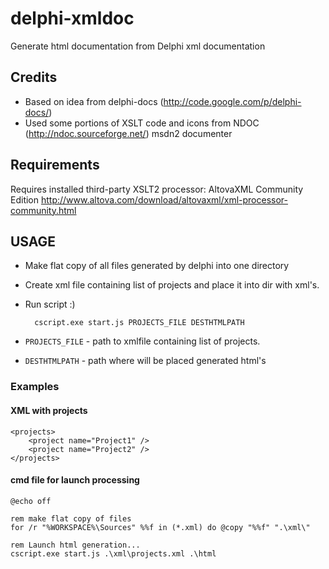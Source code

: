 delphi-xmldoc
=============

Generate html documentation from Delphi xml documentation

## Credits
* Based on idea from delphi-docs (http://code.google.com/p/delphi-docs/)
* Used some portions of XSLT code and icons from NDOC (http://ndoc.sourceforge.net/) msdn2 documenter

## Requirements
Requires installed third-party XSLT2 processor: AltovaXML Community Edition
http://www.altova.com/download/altovaxml/xml-processor-community.html

## USAGE

* Make flat copy of all files generated by delphi into one directory
* Create xml file containing list of projects and place it into dir with xml's.
* Run script :)

        cscript.exe start.js PROJECTS_FILE DESTHTMLPATH

* `PROJECTS_FILE` - path to xmlfile containing list of projects. 
* `DESTHTMLPATH` - path where will be placed generated html's

### Examples

#### XML with projects

    <projects>
        <project name="Project1" />
        <project name="Project2" />
    </projects>

#### cmd file for launch processing

    @echo off
    
    rem make flat copy of files
    for /r "%WORKSPACE%\Sources" %%f in (*.xml) do @copy "%%f" ".\xml\"
    
    rem Launch html generation...
    cscript.exe start.js .\xml\projects.xml .\html

